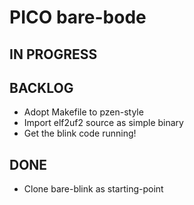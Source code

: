 # PICO bare-bode

## IN PROGRESS

## BACKLOG
* Adopt Makefile to pzen-style
* Import elf2uf2 source as simple binary
* Get the blink code running!

## DONE
* Clone bare-blink as starting-point
